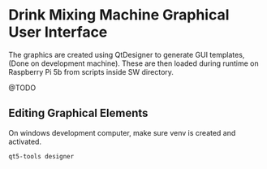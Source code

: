 # Drink Mixing Machine Graphical User Interface

The graphics are created using QtDesigner to generate GUI templates, (Done on development machine). These are then loaded during runtime on Raspberry Pi 5b from scripts inside SW directory.

@TODO

## Editing Graphical Elements
On windows development computer, make sure venv is created and activated.

```qt5-tools designer```